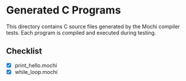 # Generated C Programs

This directory contains C source files generated by the Mochi compiler tests.
Each program is compiled and executed during testing.

## Checklist

- [x] print_hello.mochi
- [x] while_loop.mochi
